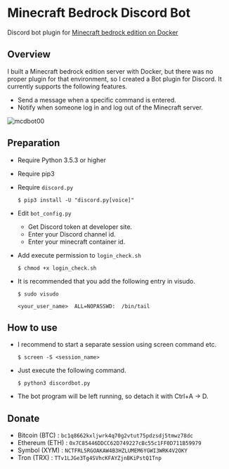 # Minecraft Bedrock Discord Bot

Discord bot plugin for [Minecraft bedrock edition on Docker](https://github.com/itzg/docker-minecraft-bedrock-server)

## Overview

I built a Minecraft bedrock edition server with Docker, but there was no proper plugin for that environment, so I created a Bot plugin for Discord. It currently supports the following features.

- Send a message when a specific command is entered.
- Notify when someone log in and log out of the Minecraft server.

![mcdbot00](https://kosukelab.com/share/minecraft-discord-bot.png)

## Preparation

- Require Python 3.5.3 or higher
- Require pip3
- Require `discord.py`

  ```(text)
  $ pip3 install -U "discord.py[voice]"
  ```

- Edit `bot_config.py`
  - Get Discord token at developer site.
  - Enter your Discord channel id.
  - Enter your minecraft container id.

- Add execute permission to `login_check.sh`

  ```
  $ chmod +x login_check.sh
  ```

- It is recommended that you add the following entry in visudo.

  ```(text)
  $ sudo visudo

  <your_user_name>  ALL=NOPASSWD:  /bin/tail
  ```

## How to use

- I recommend to start a separate session using screen command etc.
  
  ```(text)
  $ screen -S <session_name>
  ```

- Just execute the following command.

  ```(text)
  $ python3 discordbot.py
  ```

- The bot program will be left running, so detach it with Ctrl+A → D.

## Donate

- Bitcoin (BTC) : `bc1q8662kxljwrk4q70g2vtut75pdzsdj5tmwz78dc`
- Ethereum (ETH) : `0x7C85446DDCC62D749227cBc55c1FF0D711B59979`
- Symbol (XYM) : `NCTFRL5RGOAKAW4B3HZLUMEM6YGWI3WRK4V2OKY`
- Tron (TRX) : `TTv1LJGe3Tg4SVhcKFAYZjnBKiPstQ1Tnp`